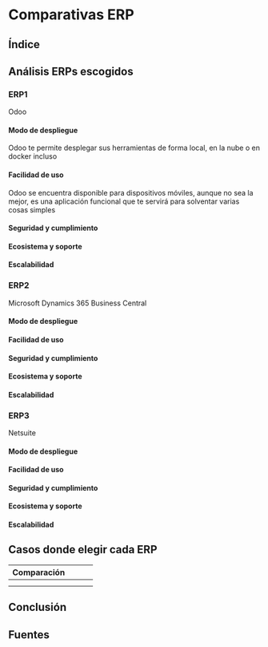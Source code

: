 # Comparativas ERP
## Índice

## Análisis ERPs escogidos
### ERP1
Odoo
#### Modo de despliegue

Odoo te permite desplegar sus herramientas de forma local, en la nube o en docker incluso
#### Facilidad de uso

Odoo se encuentra disponible para dispositivos móviles, aunque no sea la mejor, es una aplicación funcional que te servirá para solventar varias cosas simples

#### Seguridad y cumplimiento

#### Ecosistema y soporte

#### Escalabilidad

### ERP2
Microsoft Dynamics 365 Business Central
#### Modo de despliegue

#### Facilidad de uso

#### Seguridad y cumplimiento

#### Ecosistema y soporte

#### Escalabilidad

### ERP3
Netsuite
#### Modo de despliegue

#### Facilidad de uso

#### Seguridad y cumplimiento

#### Ecosistema y soporte

#### Escalabilidad


## Casos donde elegir cada ERP


| Comparación |     |     |     |
| ----------- | --- | --- | --- |
|             |     |     |     |
|             |     |     |     |
## Conclusión

## Fuentes
